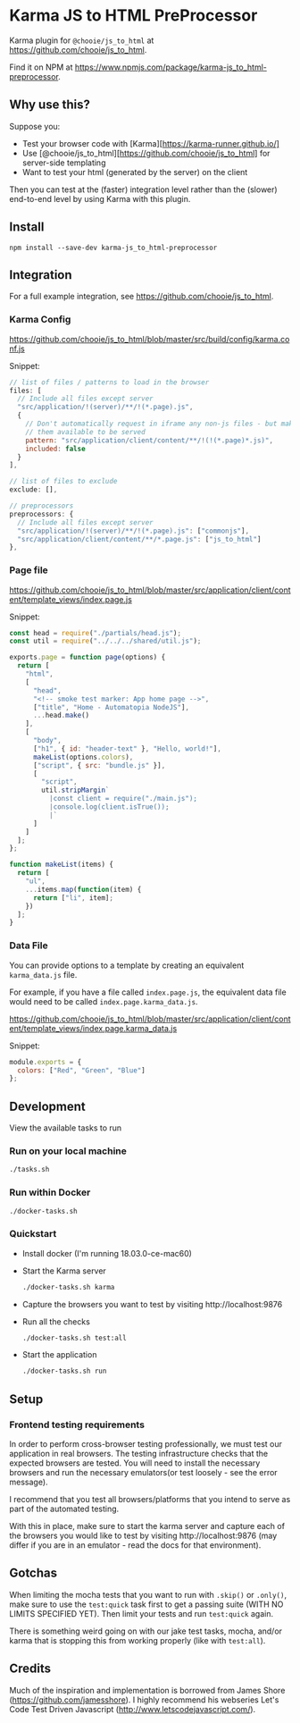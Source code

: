 # Karma JS to HTML PreProcessor
Karma plugin for `@chooie/js_to_html` at https://github.com/chooie/js_to_html.

Find it on NPM at https://www.npmjs.com/package/karma-js_to_html-preprocessor.

## Why use this?
Suppose you:
- Test your browser code with [Karma][https://karma-runner.github.io/]
- Use [@chooie/js_to_html][https://github.com/chooie/js_to_html] for
  server-side templating
- Want to test your html (generated by the server) on the client

Then you can test at the (faster) integration level rather than the
(slower) end-to-end level by using Karma with this plugin.

## Install
`npm install --save-dev karma-js_to_html-preprocessor`

## Integration
For a full example integration, see https://github.com/chooie/js_to_html.

### Karma Config
https://github.com/chooie/js_to_html/blob/master/src/build/config/karma.conf.js

Snippet:

```js
// list of files / patterns to load in the browser
files: [
  // Include all files except server
  "src/application/!(server)/**/!(*.page).js",
  {
    // Don't automatically request in iframe any non-js files - but make
    // them available to be served
    pattern: "src/application/client/content/**/!(!(*.page)*.js)",
    included: false
  }
],

// list of files to exclude
exclude: [],

// preprocessors
preprocessors: {
  // Include all files except server
  "src/application/!(server)/**/!(*.page).js": ["commonjs"],
  "src/application/client/content/**/*.page.js": ["js_to_html"]
},
```

### Page file
https://github.com/chooie/js_to_html/blob/master/src/application/client/content/template_views/index.page.js

Snippet:

```js
const head = require("./partials/head.js");
const util = require("../../../shared/util.js");

exports.page = function page(options) {
  return [
    "html",
    [
      "head",
      "<!-- smoke test marker: App home page -->",
      ["title", "Home - Automatopia NodeJS"],
      ...head.make()
    ],
    [
      "body",
      ["h1", { id: "header-text" }, "Hello, world!"],
      makeList(options.colors),
      ["script", { src: "bundle.js" }],
      [
        "script",
        util.stripMargin`
          |const client = require("./main.js");
          |console.log(client.isTrue());
          |`
      ]
    ]
  ];
};

function makeList(items) {
  return [
    "ul",
    ...items.map(function(item) {
      return ["li", item];
    })
  ];
}
```

### Data File
You can provide options to a template by creating an equivalent `karma_data.js`
file.

For example, if you have a file called `index.page.js`, the equivalent data file
would need to be called `index.page.karma_data.js`.

https://github.com/chooie/js_to_html/blob/master/src/application/client/content/template_views/index.page.karma_data.js

Snippet:

```js
module.exports = {
  colors: ["Red", "Green", "Blue"]
};
```

## Development
View the available tasks to run

### Run on your local machine

``` bash
./tasks.sh
```

### Run within Docker

```bash
./docker-tasks.sh
```

### Quickstart

- Install docker (I'm running 18.03.0-ce-mac60)
- Start the Karma server

    ```bash
    ./docker-tasks.sh karma
    ```
- Capture the browsers you want to test by visiting http://localhost:9876
- Run all the checks

    ```bash
    ./docker-tasks.sh test:all
    ```
- Start the application

    ```bash
    ./docker-tasks.sh run
    ```

## Setup
### Frontend testing requirements
In order to perform cross-browser testing professionally, we must test our
application in real browsers. The testing infrastructure checks that the
expected browsers are tested. You will need to install the necessary browsers
and run the necessary emulators(or test loosely - see the error message).

I recommend that you test all browsers/platforms that you intend to serve
as part of the automated testing.

With this in place, make sure to start the karma server and capture each of
the browsers you would like to test by visiting http://localhost:9876 (may
differ if you are in an emulator - read the docs for that environment).

## Gotchas
When limiting the mocha tests that you want to run with `.skip()` or `.only()`,
make sure to use the `test:quick` task first to get a passing suite (WITH NO
LIMITS SPECIFIED YET). Then limit your tests and run `test:quick` again.

There is something weird going on with our jake test tasks, mocha, and/or karma
that is stopping this from working properly (like with `test:all`).

## Credits
  Much of the inspiration and implementation is borrowed from James Shore
  (https://github.com/jamesshore). I highly recommend his webseries Let's Code
  Test Driven Javascript (http://www.letscodejavascript.com/).
